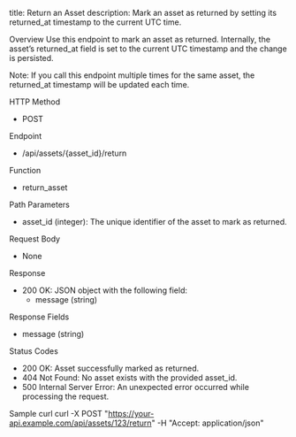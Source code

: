 title: Return an Asset
description: Mark an asset as returned by setting its returned_at timestamp to the current UTC time.

Overview
Use this endpoint to mark an asset as returned. Internally, the asset’s returned_at field is set to the current UTC timestamp and the change is persisted.

Note: If you call this endpoint multiple times for the same asset, the returned_at timestamp will be updated each time.

HTTP Method
- POST

Endpoint
- /api/assets/{asset_id}/return

Function
- return_asset

Path Parameters
- asset_id (integer): The unique identifier of the asset to mark as returned.

Request Body
- None

Response
- 200 OK: JSON object with the following field:
  - message (string)

Response Fields
- message (string)

Status Codes
- 200 OK: Asset successfully marked as returned.
- 404 Not Found: No asset exists with the provided asset_id.
- 500 Internal Server Error: An unexpected error occurred while processing the request.

Sample curl
curl -X POST "https://your-api.example.com/api/assets/123/return" -H "Accept: application/json"